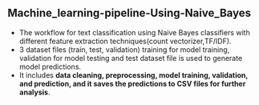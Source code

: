 ## Machine_learning-pipeline-Using-Naive_Bayes
- The workflow for text classification using Naive Bayes classifiers with different feature extraction techniques(count vectorizer,TF/IDF).
- 3 dataset files (train, test, validation) training for model training, validation for model testing and test dataset file is used to generate model predictions.
- It includes **data cleaning, preprocessing, model training, validation, and prediction, and it saves the predictions to CSV files for further analysis**.
